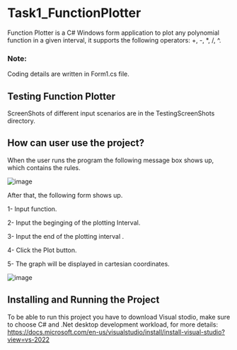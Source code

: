 # Task1_FunctionPlotter
Function Plotter is a C# Windows form application to plot any polynomial function in a given interval, it supports the following operators: +, -, *, /, ^.

### Note: 
Coding details are written in Form1.cs file.

## Testing Function Plotter

ScreenShots of different input scenarios are in the TestingScreenShots directory.

## How can user use the project?
When the user runs the program the following message box shows up, which contains the rules. 

![image](https://user-images.githubusercontent.com/73353343/169169958-a871eb1f-0db6-48c3-adb2-3adecdd99fe9.png)

After that, the following form shows up. 

1- Input function.

2- Input the beginging of the plotting Interval.

3- Input the end of the plotting interval .

4- Click the Plot button.

5- The graph will be displayed in cartesian coordinates.

![image](https://user-images.githubusercontent.com/73353343/169169721-f6ebdf55-3e19-40a1-a110-749ecf871b65.png)

## Installing and Running the Project
To be able to run this project you have to download Visual stodio, make sure to choose C# and .Net desktop development workload, for more details: https://docs.microsoft.com/en-us/visualstudio/install/install-visual-studio?view=vs-2022  
